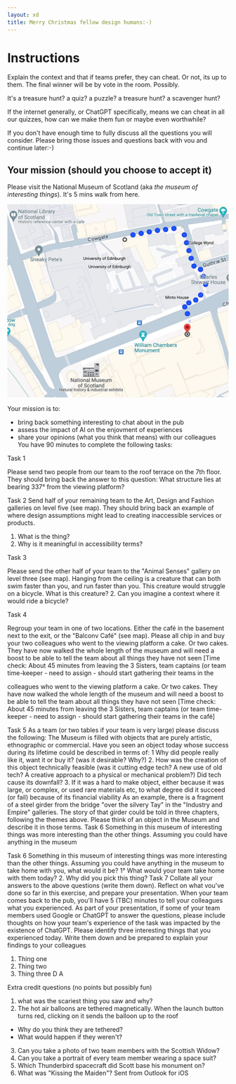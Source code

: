 ```yaml
---
layout: xd
title: Merry Christmas fellow design humans:-)
---
```


# Instructions

Explain the context and that if teams prefer, they can cheat. Or not, its up to them. The final winner will be by vote in the room. Possibly.

It's a treasure hunt? a quiz? a puzzle? a treasure hunt? a scavenger hunt?

If the internet generally, or ChatGPT specifically, means we can cheat in all our quizzes, how can we make them fun or maybe even worthwhile?

If you don't have enough time to fully discuss all the questions you will consider. Please bring those issues and questions back with vou and continue later:-)



## Your mission (should you choose to accept it)

Please visit the National Museum of Scotland (aka _the museum of interesting things_). It's 5 mins walk from here.

![It's 5 mins walk from here](map.jpg)

Your mission is to:

- bring back something interesting to chat about in the
pub
- assess the impact of Al on the enjovment of
experiences
- share your opinions (what you think that means)
with our colleagues
You have 90 minutes to complete the following tasks:


Task 1

Please send two people from our team to the roof
terrace on the 7th floor.
They should bring back the answer to this question:
What structure lies at bearing 337° from the viewing
platform?

Task 2
Send half of your remaining team to the Art, Design
and Fashion galleries on level five (see map).
They should bring back an example of where design
assumptions might lead to creating inaccessible
services or products.

1. What is the thing?
2. Why is it meaningful in accessibility terms?


Task 3

Please send the other half of your team to the
"Animal Senses" gallery on level three (see map).
Hanging from the ceiling is a creature that can both
swim faster than you, and run faster than you. This
creature would struggle on a bicycle.
What is this creature?
2.
Can you imagine a context where it would
ride a bicycle?


Task 4

Regroup your team in one of two locations. Either the
café in the basement next to the exit, or the "Balconv
Café" (see map).
Please all chip in and buy your two
colleagues who went to the viewing platform a
cake. Or two cakes. They have now walked the
whole length of the museum and will need a
boost to be able to tell the team about all things
they have not seen
[Time check: About 45 minutes from leaving the 3
Sisters, team captains (or team time-keeper - need
to assign - should start gathering their teams in the




colleagues who went to the viewing platform a
cake. Or two cakes. They have now walked the
whole length of the museum and will need a
boost to be able to tell the team about all things
they have not seen
[Time check: About 45 minutes from leaving the 3
Sisters, team captains (or team time-keeper - need
to assign - should start gathering their teams in the
café]

Task 5
As a team (or two tables if your team is very large)
please discuss the following:
The Museum is filled with objects that are purely
artistic, ethnographic or commercial. Have you seen
an object today whose success during its lifetime
could be described in terms of:
1
Why did people really like it, want it or buy
it? (was it desirable? Why?)
2.
How was the creation of this object
technically feasible (was it cutting edge tech? A
new use of old tech? A creative approach to a
physical or mechanical problem?) Did tech
cause its downfall?
3.
If it was a hard to make object, either
because it was large, or complex, or used rare
materials etc, to what degree did it succeed (or
fail) because of its financial viability
As an example, there is a fragment of a steel girder
from the bridge "over the silvery Tay" in the "Industry
and Empire" galleries. The story of that girder could
be told in three chapters, following the themes above.
Please think of an object in the Museum and describe
it in those terms.
Task 6
Something in this museum of interesting things was
more interesting than the other things. Assuming you
could have anything in the museum



Task
6
Something in this museum of interesting things was
more interesting than the other things. Assuming you
could have anything in the museum to take home
with you, what would it be?
1°
What would your team take home with
them today?
2.
Why did you pick this thing?
Task 7
Collate all your answers to the above questions (write
them down).
Reflect on what vou've done so far in this exercise,
and prepare your presentation. When your team
comes back to the pub, you'll have 5 (TBC) minutes
to tell your colleagues what you experienced.
As part of your presentation, if some of your team
members used Google or ChatGPT to answer the
questions, please include thoughts on how your
team's experience of the task was impacted by the
existence of ChatGPT.
Please identify three interesting things that you
experienced today. Write them down and be prepared
to explain your findings to your colleagues
1. Thing one
2. Thing two
3. Thing three
D
A


Extra credit questions (no points but possibly fun)
1. what was the scariest thing you saw and why?
2. The hot air balloons are tethered magnetically.
When the launch button turns red, clicking on it sends
the balloon up to the roof
- Why do you think they are tethered?
- What would happen if they weren't?
3. Can you take a photo of two team members with
the Scottish Widow?
4. Can you take a portrait of every team member
wearing a space suit?
5. Which Thunderbird spacecraft did Scott base his
monument on?
6. What was "Kissing the Maiden"?
Sent from Outlook for iOS


